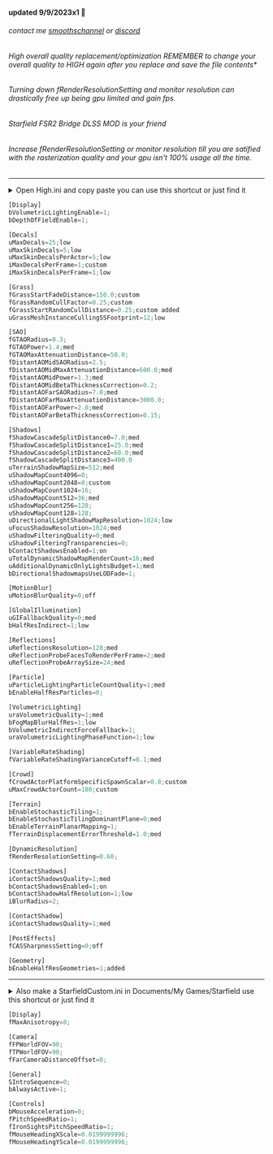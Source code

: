 #### updated 9/9/2023x1 💫

###### contact me [smoothschannel](https://twitch.tv/smoothschannel) or [discord](https://discord.gg/tDZT7QSx8m)

###### High overall quality replacement/optimization REMEMBER to change your overall quality to HIGH again after you replace and save the file contents*

###### Turning down fRenderResolutionSetting and monitor resolution can drastically free up being gpu limited and gain fps.

###### Starfield FSR2 Bridge DLSS MOD is your friend

###### Increase fRenderResolutionSetting or monitor resolution till you are satified with the rasterization quality and your gpu isn't 100% usage all the time.

---

<details><summary>Open High.ini and copy paste you can use this shortcut or just find it</summary>
<p>
press <kbd>⊞ Win+R</kbd> then type cmd
<br>
specify the drive you have Starfield installed C: G: I: X: S: and copy paste
<br>
start %windir%\explorer.exe “C:\SteamLibrary\steamapps\common\Starfield\High.ini”
</p>
</details>

```python
[Display]
bVolumetricLightingEnable=1;
bDepthOfFieldEnable=1;

[Decals]
uMaxDecals=25;low
uMaxSkinDecals=5;low
uMaxSkinDecalsPerActor=5;low
iMaxDecalsPerFrame=1;custom
iMaxSkinDecalsPerFrame=1;low

[Grass]
fGrassStartFadeDistance=150.0;custom
fGrassRandomCullFactor=0.25;custom
fGrassStartRandomCullDistance=0.25;custom added
uGrassMeshInstanceCullingSSFootprint=12;low

[SAO]
fGTAORadius=0.3;
fGTAOPower=1.4;med
fGTAOMaxAttenuationDistance=50.0;
fDistantAOMidSAORadius=2.5;
fDistantAOMidMaxAttenuationDistance=600.0;med
fDistantAOMidPower=1.3;med
fDistantAOMidBetaThicknessCorrection=0.2;
fDistantAOFarSAORadius=7.0;med
fDistantAOFarMaxAttenuationDistance=3000.0;
fDistantAOFarPower=2.0;med
fDistantAOFarBetaThicknessCorrection=0.15;

[Shadows]
fShadowCascadeSplitDistance0=7.0;med
fShadowCascadeSplitDistance1=25.0;med
fShadowCascadeSplitDistance2=60.0;med
fShadowCascadeSplitDistance3=400.0
uTerrainShadowMapSize=512;med
uShadowMapCount4096=0;
uShadowMapCount2048=0;custom
uShadowMapCount1024=16;
uShadowMapCount512=36;med
uShadowMapCount256=128;
uShadowMapCount128=128;
uDirectionalLightShadowMapResolution=1024;low
uFocusShadowResolution=1024;med
uShadowFilteringQuality=0;med
uShadowFilteringTransparencies=0;
bContactShadowsEnabled=1;on
uTotalDynamicShadowMapRenderCount=16;med
uAdditionalDynamicOnlyLightsBudget=1;med
bDirectionalShadowmapsUseLODFade=1;

[MotionBlur]
uMotionBlurQuality=0;off

[GlobalIllumination]
uGIFallbackQuality=0;med
bHalfResIndirect=1;low

[Reflections]
uReflectionsResolution=128;med
uReflectionProbeFacesToRenderPerFrame=2;med
uReflectionProbeArraySize=24;med

[Particle]
uParticleLightingParticleCountQuality=1;med
bEnableHalfResParticles=0;

[VolumetricLighting]
uraVolumetricQuality=1;med
bFogMapBlurHalfRes=1;low
bVolumetricIndirectForceFallback=1;
uraVolumetricLightingPhaseFunction=1;low

[VariableRateShading]
fVariableRateShadingVarianceCutoff=0.1;med

[Crowd]
fCrowdActorPlatformSpecificSpawnScalar=0.8;custom
uMaxCrowdActorCount=180;custom

[Terrain]
bEnableStochasticTiling=1;
bEnableStochasticTilingDominantPlane=0;med
bEnableTerrainPlanarMapping=1;
fTerrainDisplacementErrorThreshold=1.0;med

[DynamicResolution]
fRenderResolutionSetting=0.60;

[ContactShadows]
iContactShadowsQuality=1;med
bContactShadowsEnabled=1;on
bContactShadowHalfResolution=1;low
iBlurRadius=2;

[ContactShadow]
iContactShadowsQuality=1;med

[PostEffects]
fCASSharpnessSetting=0;off

[Geometry]
bEnableHalfResGeometries=1;added
```

---

<details><summary>Also make a StarfieldCustom.ini in Documents/My Games/Starfield use this shortcut or just find it</summary>
<p>
press <kbd>⊞ Win+R</kbd> then copy paste
<br>
%USERPROFILE%/Documents/My Games/Starfield
<br>
</p>
</details>

```python
[Display]
fMaxAnisotropy=8;

[Camera]
fFPWorldFOV=90;
fTPWorldFOV=90;
fFarCameraDistanceOffset=0;

[General]
SIntroSequence=0;
bAlwaysActive=1;

[Controls]
bMouseAcceleration=0;
fPitchSpeedRatio=1;
fIronSightsPitchSpeedRatio=1;
fMouseHeadingXScale=0.0199999996;
fMouseHeadingYScale=0.0199999996;
```
